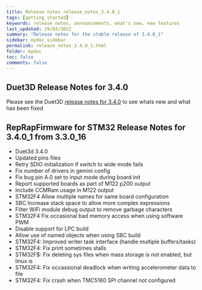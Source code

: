 ```yaml
---
title: Release notes release_notes_3.4.0_1
tags: [getting_started]
keywords: release notes, announcements, what's new, new features
last_updated: 29/03/2022
summary: "Release notes for the stable release of 3.4.0_1"
sidebar: mydoc_sidebar
permalink: release_notes_3.4.0_1.html
folder: mydoc
toc: false
comments: false
---
```


## Duet3D Release Notes for 3.4.0

Please see the Duet3D [release notes for 3.4.0](https://github.com/Duet3D/RepRapFirmware/wiki/Changelog-RRF-3.x#reprapfirmware-340) to see whats new and what has been fixed

## RepRapFirmware for STM32 Release Notes for 3.4.0_1 from 3.3.0_16

* Duet3d 3.4.0
* Updated pins files
* Retry SDIO initialization if switch to wide mode fails
* Fix number of drivers in gemini config
* Fix bug pin A.0 set to input mode during board init
* Report supported boards as part of M122 p200 output
* Include CCMRam usage in M122 output
* STM32F4 Allow multiple names for same board configuration
* SBC Increase stack space to allow more complex expressions
* Filter WiFi module debug output to remove garbage characters
* STM32F4 Fix occasional bad memory access when using software PWM
* Disable support for LPC build
* Allow use of named objects when using SBC build
* STM32F4: Improved writer task interface (handle multiple buffers/tasks)
* STM32F4: Fix print sometimes stalls
* STM32F$: Fix deleting sys files when mass storage is not enabled, but linux is
* STM32F4: Fix occassional deadlock when writing accelerometer data to file
* STM32F4: Fix crash when TMC5160 SPI channel not configured